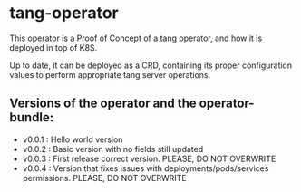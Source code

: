 # tang-operator

This operator is a Proof of Concept of a tang operator, and how it is deployed in top of K8S.

Up to date, it can be deployed as a CRD, containing its proper configuration values to perform appropriate tang server operations.

Versions of the operator and the operator-bundle:
-------------------------------------------------

* v0.0.1 : Hello world version
* v0.0.2 : Basic version with no fields still updated
* v0.0.3 : First release correct version. PLEASE, DO NOT OVERWRITE
* v0.0.4 : Version that fixes issues with deployments/pods/services permissions. PLEASE, DO NOT OVERWRITE
